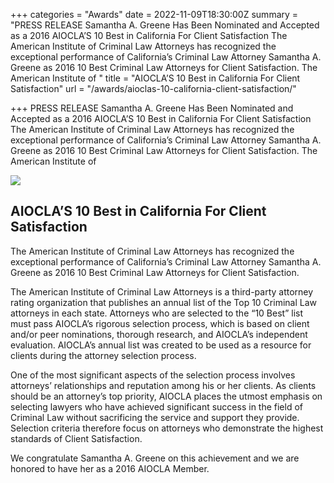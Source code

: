 +++
categories = "Awards"
date = 2022-11-09T18:30:00Z
summary = "PRESS RELEASE Samantha A. Greene Has Been Nominated and Accepted as a 2016 AIOCLA’S 10 Best in California For Client Satisfaction The American Institute of Criminal Law Attorneys has recognized the exceptional performance of California’s Criminal Law Attorney Samantha A. Greene as 2016 10 Best Criminal Law Attorneys for Client Satisfaction. The American Institute of "
title = "AIOCLA’S 10 Best in California For Client Satisfaction"
url = "/awards/aioclas-10-california-client-satisfaction/"

+++
PRESS RELEASE Samantha A. Greene Has Been Nominated and Accepted as a 2016 AIOCLA’S 10 Best in California For Client Satisfaction The American Institute of Criminal Law Attorneys has recognized the exceptional performance of California’s Criminal Law Attorney Samantha A. Greene as 2016 10 Best Criminal Law Attorneys for Client Satisfaction. The American Institute of 

![](/uploads/10-best-2016-client-satisfaction-269x300-png.webp)

## AIOCLA’S 10 Best in California For Client Satisfaction

The American Institute of Criminal Law Attorneys has recognized the exceptional performance of California’s Criminal Law Attorney Samantha A. Greene as 2016 10 Best Criminal Law Attorneys for Client Satisfaction.

The American Institute of Criminal Law Attorneys is a third-party attorney rating organization that publishes an annual list of the Top 10 Criminal Law attorneys in each state. Attorneys who are selected to the “10 Best” list must pass AIOCLA’s rigorous selection process, which is based on client and/or peer nominations, thorough research, and AIOCLA’s independent evaluation. AIOCLA’s annual list was created to be used as a resource for clients during the attorney selection process.

One of the most significant aspects of the selection process involves attorneys’ relationships and reputation among his or her clients. As clients should be an attorney’s top priority, AIOCLA places the utmost emphasis on selecting lawyers who have achieved significant success in the field of Criminal Law without sacrificing the service and support they provide. Selection criteria therefore focus on attorneys who demonstrate the highest standards of Client Satisfaction.

We congratulate Samantha A. Greene on this achievement and we are honored to have her as a 2016 AIOCLA Member.